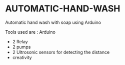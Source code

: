 # AUTOMATIC-HAND-WASH
Automatic hand wash with soap using Arduino

Tools used are : Arduino
- 2 Relay 
- 2 pumps
- 2 Ultrosonic sensors for detecting the distance 
- creativity 

